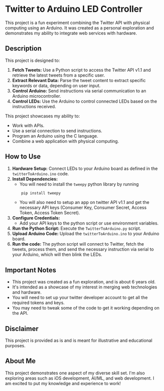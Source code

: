 # Twitter to Arduino LED Controller

This project is a fun experiment combining the Twitter API with physical computing using an Arduino. It was created as a personal exploration and demonstrates my ability to integrate web services with hardware.

## Description

This project is designed to:

1.  **Fetch Tweets:** Use a Python script to access the Twitter API v1.1 and retrieve the latest tweets from a specific user.
2.  **Extract Relevant Data:** Parse the tweet content to extract specific keywords or data, depending on user input.
3.  **Control Arduino:** Send instructions via serial communication to an Arduino microcontroller.
4.  **Control LEDs:** Use the Arduino to control connected LEDs based on the instructions received.

This project showcases my ability to:

*   Work with APIs.
*   Use a serial connection to send instructions.
*   Program an Arduino using the C language.
*   Combine a web application with physical computing.

## How to Use

1.  **Hardware Setup:** Connect LEDs to your Arduino board as defined in the `twitterToArduino.ino` code.
2.  **Install Dependencies:**
    *  You will need to install the `tweepy` python library by running
    ```bash
        pip install tweepy
    ```
    *  You will also need to setup an app on twitter API v1.1 and get the necessary API keys (Consumer Key, Consumer Secret, Access Token, Access Token Secret).
3.  **Configure Credentials:**
    *   Add your API keys to the python script or use environment variables.
4.  **Run the Python Script:** Execute the `TwitterToArduino.py` script.
5.  **Upload Arduino Code:** Upload the `twitterToArduino.ino` to your Arduino board.
6.  **Run the code:** The python script will connect to Twitter, fetch the tweets, process them, and send the necessary instruction via serial to your Arduino, which will then blink the LEDs.

## Important Notes

*   This project was created as a fun exploration, and is about 6 years old.
*   It's intended as a showcase of my interest in merging web technologies and hardware.
*   You will need to set up your twitter developer account to get all the required tokens and keys.
*   You may need to tweak some of the code to get it working depending on the API.

## Disclaimer

This project is provided as is and is meant for illustrative and educational purposes.

## About Me

This project demonstrates one aspect of my diverse skill set. I'm also exploring areas such as iOS development, AI/ML, and web development. I am excited to put my knowledge and experience to work!
